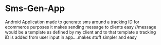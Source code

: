 # Sms-Gen-App
Android Application made to generate sms around a tracking ID for ecommerce purposes
it makes sending message to clients easy //message would be a template as defined by my client and to that template a tracking iD is added from user input in app....makes stuff simpler and easy
